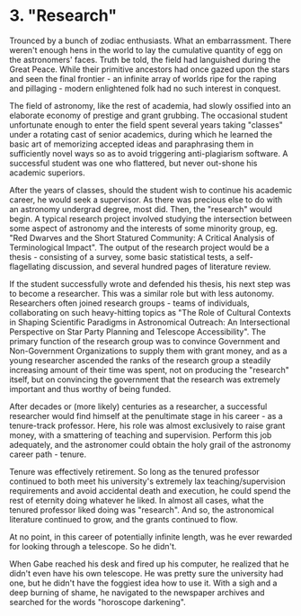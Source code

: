 # 3. "Research"

Trounced by a bunch of zodiac enthusiasts. What an embarrassment. There weren't enough hens in the world to lay the cumulative quantity of egg on the astronomers' faces. Truth be told, the field had languished during the Great Peace. While their primitive ancestors had once gazed upon the stars and seen the final frontier - an infinite array of worlds ripe for the raping and pillaging - modern enlightened folk had no such interest in conquest.

The field of astronomy, like the rest of academia, had slowly ossified into an elaborate economy of prestige and grant grubbing. The occasional student unfortunate enough to enter the field spent several years taking "classes" under a rotating cast of senior academics, during which he learned the basic art of memorizing accepted ideas and paraphrasing them in sufficiently novel ways so as to avoid triggering anti-plagiarism software. A successful student was one who flattered, but never out-shone his academic superiors.

After the years of classes, should the student wish to continue his academic career, he would seek a supervisor. As there was precious else to do with an astronomy undergrad degree, most did. Then, the "research" would begin. A typical research project involved studying the intersection between some aspect of astronomy and the interests of some minority group, eg. "Red Dwarves and the Short Statured Community: A Critical Analysis of Terminological Impact". The output of the research project would be a thesis - consisting of a survey, some basic statistical tests, a self-flagellating discussion, and several hundred pages of literature review.

If the student successfully wrote and defended his thesis, his next step was to become a researcher. This was a similar role but with less autonomy. Researchers often joined research groups - teams of individuals, collaborating on such heavy-hitting topics as "The Role of Cultural Contexts in Shaping Scientific Paradigms in Astronomical Outreach: An Intersectional Perspective on Star Party Planning and Telescope Accessibility". The primary function of the research group was to convince Government and Non-Government Organizations to supply them with grant money, and as a young researcher ascended the ranks of the research group a steadily increasing amount of their time was spent, not on producing the "research" itself, but on convincing the government that the research was extremely important and thus worthy of being funded.

After decades or (more likely) centuries as a researcher, a successful researcher would find himself at the penultimate stage in his career - as a tenure-track professor. Here, his role was almost exclusively to raise grant money, with a smattering of teaching and supervision. Perform this job adequately, and the astronomer could obtain the holy grail of the astronomy career path - tenure.

Tenure was effectively retirement. So long as the tenured professor continued to both meet his university's extremely lax teaching/supervision requirements and avoid accidental death and execution, he could spend the rest of eternity doing whatever he liked. In almost all cases, what the tenured professor liked doing was "research". And so, the astronomical literature continued to grow, and the grants continued to flow.

At no point, in this career of potentially infinite length, was he ever rewarded for looking through a telescope. So he didn't.

When Gabe reached his desk and fired up his computer, he realized that he didn't even have his own telescope. He was pretty sure the university had one, but he didn't have the foggiest idea how to use it. With a sigh and a deep burning of shame, he navigated to the newspaper archives and searched for the words "horoscope darkening".
